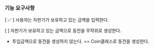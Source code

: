 ### 기능 요구사항

[ ✅ ] 사용자는 자판기가 보유하고 있는 금액을 입력한다.

[ ] 자판기가 보유하고 있는 금액으로 동전을 무작위로 생성한다.

- 투입금액으로 동전을 생성하지 않는다. == Coin클래스로 동전을 생성한다.